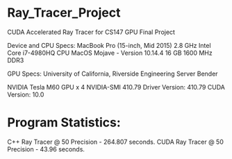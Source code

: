 # Ray_Tracer_Project
CUDA Accelerated Ray Tracer for CS147 GPU Final Project

Device and CPU Specs:
MacBook Pro (15-inch, Mid 2015)
2.8 GHz Intel Core i7-4980HQ CPU
MacOS Mojave - Version 10.14.4
16 GB 1600 MHz DDR3

GPU Specs:
University of California, Riverside 
Engineering Server Bender

NVIDIA Tesla M60 GPU x 4
NVIDIA-SMI 410.79
Driver Version: 410.79
CUDA Version: 10.0


# Program Statistics:
C++ Ray Tracer @ 50 Precision - 264.807 seconds.
CUDA Ray Tracer @ 50 Precision - 43.96 seconds.
